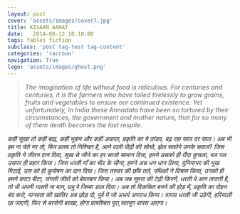 ```yaml
---
layout: post
cover: 'assets/images/cover7.jpg'
title: KISAAN AAHAT
date:   2014-08-12 10:18:00
tags: fables fiction
subclass: 'post tag-test tag-content'
categories: 'raccoon'
navigation: True
logo: 'assets/images/ghost.png'
---
```


<blockquote>
<i>
The imagination of life without food is ridiculous. For centuries and centuries, it is the farmers who have toiled tirelessly to grow grains, fruits and vegetables to ensure our continued existence. Yet unfortunately, in India these Annadata have been so tortured by their circumstances, the government and mother nature, that for so many of them death becomes the last respite.
</i>
</blockquote>

<i>
कहीं सूखा तो कहीं बाढ़,  
कहीं भूकंप और कहीं अकाल,  
प्रकृति का ये तांडव,  
बढ़ रहा साल दर साल।  
</i>

<i>
अब भी हम ना चेते गर तो,  
फिर प्रलय तो निश्चित है,  
आने वाली पीढ़ी की सोचो,  
झेल सकोगे उनके सवाल?  
</i>

<i>
जिस प्रकृति ने जीवन दान दिया,  
सुख से जीने का हर साजो सामान दिया,  
हमने उसको ही रौंदा कुचला,  
पल पल उसपर ही प्रहार किया।  
</i>

<i>
जिस धरती माँ का चीर के सीना,  
हमने अन्न धन धान लिया,  
दुनियाभर की भूख मिटाई,  
उस को ही कुपोषण का दान दिया।  
</i>

<i>
जिस तरुवर की छाँव तले,  
पथिकों ने विश्राम किया,  
उनको ही हमने काटा पीटा,  
जंगली जीवों को बेघरबार किया।  
</i>

<i>
अब जब सूरज की टेढ़ी किरणें,  
धरती पे आग लगाती है,  
तो भी अपनी गलती ना मान,  
प्रभु पे जिम्मा डाल दिया।  
</i>

<i>
अब तो विकसित बनने की होड़ में,  
प्रकृति का दोहन बंद करो,  
मानवता की खातिर अब छोड़ दो,  
पूर्व में जो अधर्म अपराध किया।  
</i>

<i>
वापस धरती जी उठेगी,  
हरियाली छा जाएगी,  
फिर से बरसेगी बरखा,  
होगा प्रायश्चित पूरा,सतयुग वापस आएगा।  
</i>